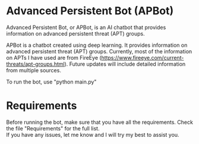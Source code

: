 # Advanced Persistent Bot (APBot)
Advanced Persistent Bot, or APBot, is an AI chatbot that provides information on advanced persistent threat (APT) groups.

APBot is a chatbot created using deep learning. It provides information on advanced persistent threat (APT) groups. Currently, most of the information on APTs I have used are from FireEye (https://www.fireeye.com/current-threats/apt-groups.html). Future updates will include detailed information from multiple sources.

To run the bot, use "python main.py"

# Requirements
Before running the bot, make sure that you have all the requirements. Check the file "Requirements" for the full list.  
If you have any issues, let me know and I will try my best to assist you.
